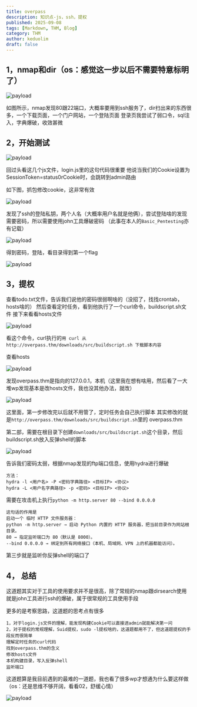 ```yaml
---
title: overpass
description: 知识点-js，ssh，提权
published: 2025-09-08
tags: [Markdown, THM, Blog]
category: THM
author: keduolim
draft: false
---
```


## 1，nmap和dir（os：感觉这一步以后不需要特意标明了）

![payload](overpass/nmap.png)

如图所示，nmap发现80跟22端口，大概率要用到ssh服务了，dir扫出来的东西很多，一个下载页面，一个门户网站，一个登陆页面
登录页我尝试了弱口令，sql注入，字典爆破，收效甚微

## 2，开始测试

![payload](overpass/破局点.png)

回过头看这几个js文件，login.js里的这句代码很重要
他说当我们的Cookie设置为 SessionToken=status0rCookie时，会跳转到admin路由

如下图，抓包修改cookie，这非常有效

![payload](overpass/bp.png)

发现了ssh的登陆私钥，两个人名（大概率用户名就是他俩），尝试登陆啥的发现需要密码，所以需要使用john工具爆破密码
（此事在本人的`Basic_Pentesting`亦有记载）

![payload](overpass/sshpass.png)

得到密码，登陆，看目录得到第一个flag

![payload](overpass/flag1.png)

## 3，提权

查看todo.txt文件，告诉我们说他的密码很弱啊啥的（没招了，找找crontab，hosts啥的）
然后查看定时任务，看到他执行了一个curl命令，buildscript.sh文件
接下来看看hosts文件

![payload](overpass/overpass.png)

看这个命令，curl执行的`用 curl 从 http://overpass.thm/downloads/src/buildscript.sh 下载脚本内容`

查看hosts

![payload](overpass/详情页.png)

发现overpass.thm是指向的127.0.0.1，本机（这里我在想有啥用，然后看了一大堆wp发现基本是改hosts文件，我也没其他办法，就改）

![payload](overpass/ans.png)

这里面，第一步修改完以后就不用管了，定时任务会自己执行脚本
其实修改的就是`http://overpass.thm/downloads/src/buildscript.sh`里的 overpass.thm

第二部，需要在根目录下创建`downloads/src/buildscript.sh`这个目录，然后buildscript.sh放入反弹shell的脚本

![payload](overpass/shell.png)

告诉我们密码太弱，根据nmap发现的ftp端口信息，使用hydra进行爆破

    方法：
    hydra -l <用户名> -P <密码字典路径> <目标IP> <协议>
    hydra -L <用户名字典路径> -p <密码> <目标IP> <协议>

需要在攻击机上执行`python -m http.server 80 --bind 0.0.0.0`

    这句话的作用是
    启动一个 临时 HTTP 文件服务器：
    python -m http.server → 启动 Python 内置的 HTTP 服务器，把当前目录作为网站根目录。
    80 → 指定监听端口为 80（默认是 8000）。
    --bind 0.0.0.0 → 绑定到所有网络接口（本机、局域网、VPN 上的机器都能访问）。

第三步就是监听你反弹shell的端口了

## 4， 总结

这道题其实对于工具的使用要求并不是很高，除了常规的nmap跟dirsearch使用就是john工具进行ssh的爆破，属于很常规的工具使用手段

更多的是考察思路，这道题的思考点有很多

    1，对于login.js文件的理解，能发现构建Cookie可以直接进admin就能解决第一问
    2，对于提权的常规理解，Suid提权，sudo -l提权啥的，这道题都用不了，但这道题提权的手段反而很简单
    理解定时任务的curl代码
    找到overpass.thm的含义
    修改hosts文件
    本机构建目录，写入反弹shell
    监听端口

这道题算是我目前遇到的最难的一道题，我也看了很多wp才想通为什么要这样做（os：还是思维不够开阔，看看02，舒缓心情）

![payload](overpass/02.jpeg)